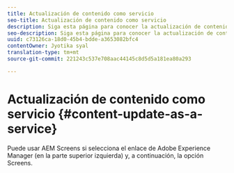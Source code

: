 ```yaml
---
title: Actualización de contenido como servicio
seo-title: Actualización de contenido como servicio
description: Siga esta página para conocer la actualización de contenido como servicio.
seo-description: Siga esta página para conocer la actualización de contenido como servicio.
uuid: c73126ca-18d0-45b4-bdde-a3653082bfc4
contentOwner: Jyotika syal
translation-type: tm+mt
source-git-commit: 221243c537e708aac44145c8d5d5a181ea80a293

---
```



# Actualización de contenido como servicio {#content-update-as-a-service}

Puede usar AEM Screens si selecciona el enlace de Adobe Experience Manager (en la parte superior izquierda) y, a continuación, la opción Screens.